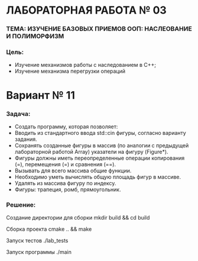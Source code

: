 # ЛАБОРАТОРНАЯ РАБОТА № 03

### ТЕМА: ИЗУЧЕНИЕ БАЗОВЫХ ПРИЕМОВ ООП: НАСЛЕОВАНИЕ И ПОЛИМОРФИЗМ

### Цель:
- Изучение механизмов работы с наследованием в С++;
- Изучение механизма перегрузки операций

# Вариант № 11
### Задача:
- Создать программу, которая позволяет:
- Вводить из стандартного ввода std::cin фигуры, согласно варианту задания.
- Сохранять созданные фигуры в массив (по аналогии с предыдущей лабораторной работой Array) указатели на фигуру (Figure*).
- Фигуры должны иметь переопределенные операции копирования (=), перемещения (=) и сравнения (==).
- Вызывать для всего массива общие функции.
- Необходимо уметь вычислять общую площадь фигур в массиве.
- Удалять из массива фигуру по индексу.
- Фигуры: трапеция, ромб, прямоугольник.

### Решение:
Создание директории для сборки
mkdir build && cd build 

Сборка проекта
cmake .. && make

Запуск тестов
./lab_tests

Запуск программы
./main